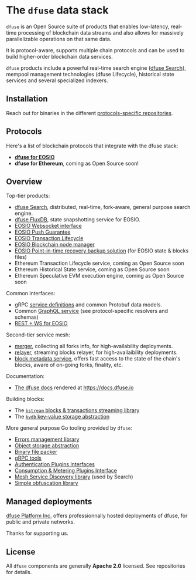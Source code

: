 # The `dfuse` data stack

`dfuse` is an Open Source suite of products that enables low-latency, real-time processing
of blockchain data streams and also allows for massively parallelizable operations on that same data.

It is protocol-aware, supports multiple chain protocols and can be
used to build higher-order blockchain data services.

`dfuse` products include a powerful real-time search engine
([dfuse Search](https://github.com/dfuse-io/search)), mempool
management technologies (dfuse Lifecycle), historical state services
and several specialized indexers.


## Installation

Reach out for binaries in the different
[protocols-specific repositories](#protocols).


## Protocols

Here's a list of blockchain protocols that integrate with the dfuse stack:

* [**dfuse for EOSIO**](https://github.com/dfuse-io/dfuse-eosio)
* **dfuse for Ethereum**, coming as Open Source soon!


## Overview

Top-tier products:

* [dfuse Search](https://github.com/dfuse-io/search), distributed, real-time, fork-aware, general purpose search engine.
* [dfuse FluxDB](https://github.com/dfuse-io/dfuse-eosio/tree/develop/fluxdb), state snapshotting service for EOSIO.
* [EOSIO Websocket interface](https://github.com/dfuse-io/dfuse-eosio/tree/develop/eosws)
* [EOSIO Push Guarantee](https://github.com/dfuse-io/dfuse-eosio/tree/develop/eosws)
* [EOSIO Transaction Lifecycle](https://github.com/dfuse-io/dfuse-eosio/tree/develop/eosws)
* [EOSIO Blockchain node manager](https://github.com/dfuse-io/manageos)
* [EOSIO Point-in-time recovery backup solution](https://github.com/eoscanada/pitreos) (for EOSIO state & blocks files)
* Ethereum Transaction Lifecycle service, coming as Open Source soon
* Ethereum Historical State service, coming as Open Source soon
* Ethereum Speculative EVM execution engine, coming as Open Source soon

Common interfaces:
* gRPC [service definitions](https://github.com/dfuse-io/service-definitions) and common Protobuf data models.
* Common [GraphQL service](https://github.com/dfuse-io/dgraphql) (see protocol-specific resolvers and schemas)
* [REST + WS for EOSIO](https://github.com/dfuse-io/dfuse-eosio/tree/develop/eosws)

Second-tier service mesh:
* [merger](https://github.com/dfuse-io/merger), collecting all forks info, for high-availability deployments.
* [relayer](https://github.com/dfuse-io/relayer), streaming blocks relayer, for high-availaibility deployments.
* [block metadata service](https://github.com/dfuse-io/blockmeta), offers fast access to the state of the chain's blocks, aware of on-going forks, finality, etc.

Documentation:
* [The dfuse docs](https://github.com/dfuse-io/docs) rendered at https://docs.dfuse.io

Building blocks:
* The [`bstream` blocks & transactions streaming library](https://github.com/dfuse-io/bstream)
* The [`kvdb` key-value storage abstraction](https://github.com/dfuse-io/kvdb)

More general purpose Go tooling provided by `dfuse`:
* [Errors management library](https://github.com/dfuse-io/derr)
* [Object storage abstraction](https://github.com/dfuse-io/dstore)
* [Binary file packer](https://github.com/dfuse-io/dbin)
* [gRPC tools](https://github.com/dfuse-io/dgrpc)
* [Authentication Plugins Interfaces](https://github.com/dfuse-io/dauth)
* [Consumption & Metering Plugins Interface](https://github.com/dfuse-io/dmetering)
* [Mesh Service Discovery library](https://github.com/dfuse-io/dmesh) (used by Search)
* [Simple obfuscation library](https://github.com/dfuse-io/opaque)


## Managed deployments

[dfuse Platform Inc.](https://dfuse.io) offers professionnally hosted
deployments of dfuse, for public and private networks.

Thanks for supporting us.

## License

All `dfuse` components are generally **Apache 2.0** licensed.  See repositories for details.
